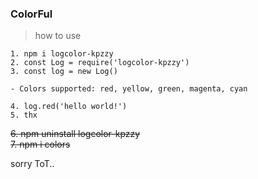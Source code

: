 ### ColorFul

> how to use

```
1. npm i logcolor-kpzzy
2. const Log = require('logcolor-kpzzy')
3. const log = new Log()

- Colors supported: red, yellow, green, magenta, cyan

4. log.red('hello world!')
5. thx 
```

~~6. npm uninstall logcolor-kpzzy~~  
~~7. npm i colors~~

sorry ToT..
